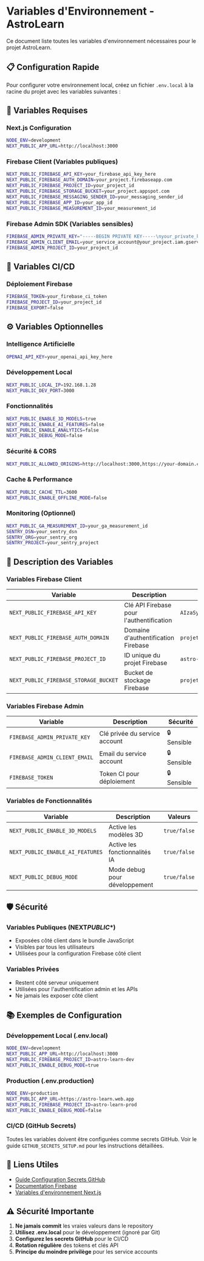 # Variables d'Environnement - AstroLearn

Ce document liste toutes les variables d'environnement nécessaires pour le projet AstroLearn.

## 📋 Configuration Rapide

Pour configurer votre environnement local, créez un fichier `.env.local` à la racine du projet avec les variables suivantes :

## 🔧 Variables Requises

### Next.js Configuration

```bash
NODE_ENV=development
NEXT_PUBLIC_APP_URL=http://localhost:3000
```

### Firebase Client (Variables publiques)

```bash
NEXT_PUBLIC_FIREBASE_API_KEY=your_firebase_api_key_here
NEXT_PUBLIC_FIREBASE_AUTH_DOMAIN=your_project.firebaseapp.com
NEXT_PUBLIC_FIREBASE_PROJECT_ID=your_project_id
NEXT_PUBLIC_FIREBASE_STORAGE_BUCKET=your_project.appspot.com
NEXT_PUBLIC_FIREBASE_MESSAGING_SENDER_ID=your_messaging_sender_id
NEXT_PUBLIC_FIREBASE_APP_ID=your_app_id
NEXT_PUBLIC_FIREBASE_MEASUREMENT_ID=your_measurement_id
```

### Firebase Admin SDK (Variables sensibles)

```bash
FIREBASE_ADMIN_PRIVATE_KEY="-----BEGIN PRIVATE KEY-----\nyour_private_key_here\n-----END PRIVATE KEY-----\n"
FIREBASE_ADMIN_CLIENT_EMAIL=your_service_account@your_project.iam.gserviceaccount.com
FIREBASE_ADMIN_PROJECT_ID=your_project_id
```

## 🚀 Variables CI/CD

### Déploiement Firebase

```bash
FIREBASE_TOKEN=your_firebase_ci_token
FIREBASE_PROJECT_ID=your_project_id
FIREBASE_EXPORT=false
```

## ⚙️ Variables Optionnelles

### Intelligence Artificielle

```bash
OPENAI_API_KEY=your_openai_api_key_here
```

### Développement Local

```bash
NEXT_PUBLIC_LOCAL_IP=192.168.1.28
NEXT_PUBLIC_DEV_PORT=3000
```

### Fonctionnalités

```bash
NEXT_PUBLIC_ENABLE_3D_MODELS=true
NEXT_PUBLIC_ENABLE_AI_FEATURES=false
NEXT_PUBLIC_ENABLE_ANALYTICS=false
NEXT_PUBLIC_DEBUG_MODE=false
```

### Sécurité & CORS

```bash
NEXT_PUBLIC_ALLOWED_ORIGINS=http://localhost:3000,https://your-domain.com
```

### Cache & Performance

```bash
NEXT_PUBLIC_CACHE_TTL=3600
NEXT_PUBLIC_ENABLE_OFFLINE_MODE=false
```

### Monitoring (Optionnel)

```bash
NEXT_PUBLIC_GA_MEASUREMENT_ID=your_ga_measurement_id
SENTRY_DSN=your_sentry_dsn
SENTRY_ORG=your_sentry_org
SENTRY_PROJECT=your_sentry_project
```

## 📝 Description des Variables

### Variables Firebase Client

| Variable                              | Description                              | Exemple                  |
| ------------------------------------- | ---------------------------------------- | ------------------------ |
| `NEXT_PUBLIC_FIREBASE_API_KEY`        | Clé API Firebase pour l'authentification | `AIzaSyC...`             |
| `NEXT_PUBLIC_FIREBASE_AUTH_DOMAIN`    | Domaine d'authentification Firebase      | `projet.firebaseapp.com` |
| `NEXT_PUBLIC_FIREBASE_PROJECT_ID`     | ID unique du projet Firebase             | `astro-learn-prod`       |
| `NEXT_PUBLIC_FIREBASE_STORAGE_BUCKET` | Bucket de stockage Firebase              | `projet.appspot.com`     |

### Variables Firebase Admin

| Variable                      | Description                   | Sécurité    |
| ----------------------------- | ----------------------------- | ----------- |
| `FIREBASE_ADMIN_PRIVATE_KEY`  | Clé privée du service account | 🔒 Sensible |
| `FIREBASE_ADMIN_CLIENT_EMAIL` | Email du service account      | 🔒 Sensible |
| `FIREBASE_TOKEN`              | Token CI pour déploiement     | 🔒 Sensible |

### Variables de Fonctionnalités

| Variable                         | Description                   | Valeurs      |
| -------------------------------- | ----------------------------- | ------------ |
| `NEXT_PUBLIC_ENABLE_3D_MODELS`   | Active les modèles 3D         | `true/false` |
| `NEXT_PUBLIC_ENABLE_AI_FEATURES` | Active les fonctionnalités IA | `true/false` |
| `NEXT_PUBLIC_DEBUG_MODE`         | Mode debug pour développement | `true/false` |

## 🛡️ Sécurité

### Variables Publiques (NEXT*PUBLIC*\*)

- Exposées côté client dans le bundle JavaScript
- Visibles par tous les utilisateurs
- Utilisées pour la configuration Firebase côté client

### Variables Privées

- Restent côté serveur uniquement
- Utilisées pour l'authentification admin et les APIs
- Ne jamais les exposer côté client

## 📚 Exemples de Configuration

### Développement Local (.env.local)

```bash
NODE_ENV=development
NEXT_PUBLIC_APP_URL=http://localhost:3000
NEXT_PUBLIC_FIREBASE_PROJECT_ID=astro-learn-dev
NEXT_PUBLIC_ENABLE_DEBUG_MODE=true
```

### Production (.env.production)

```bash
NODE_ENV=production
NEXT_PUBLIC_APP_URL=https://astro-learn.web.app
NEXT_PUBLIC_FIREBASE_PROJECT_ID=astro-learn-prod
NEXT_PUBLIC_ENABLE_DEBUG_MODE=false
```

### CI/CD (GitHub Secrets)

Toutes les variables doivent être configurées comme secrets GitHub.
Voir le guide `GITHUB_SECRETS_SETUP.md` pour les instructions détaillées.

## 🔗 Liens Utiles

- [Guide Configuration Secrets GitHub](./GITHUB_SECRETS_SETUP.md)
- [Documentation Firebase](https://firebase.google.com/docs/web/setup)
- [Variables d'environnement Next.js](https://nextjs.org/docs/app/building-your-application/configuring/environment-variables)

## ⚠️ Sécurité Importante

1. **Ne jamais commit** les vraies valeurs dans le repository
2. **Utilisez .env.local** pour le développement (ignoré par Git)
3. **Configurez les secrets GitHub** pour le CI/CD
4. **Rotation régulière** des tokens et clés API
5. **Principe du moindre privilège** pour les service accounts
